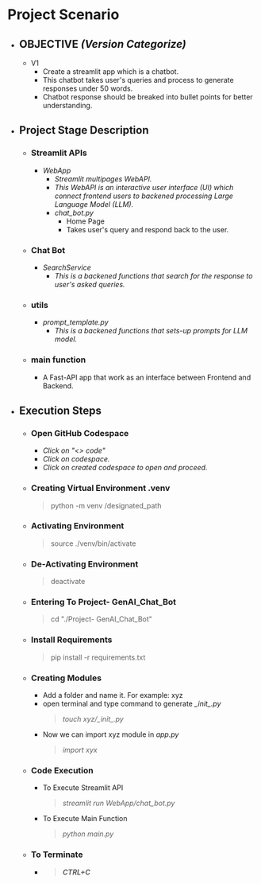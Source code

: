 # **Project Scenario**
- ## **OBJECTIVE** *(Version Categorize)*
    - V1
        - Create a streamlit app which is a chatbot.
        - This chatbot takes user's queries and process to generate responses under 50 words.
        - Chatbot response should be breaked into bullet points for better understanding.

- ## Project Stage Description
    - ### **Streamlit APIs**
        - *WebApp*
            - *Streamlit multipages WebAPI.*
            - *This WebAPI is an interactive user interface (UI) which connect frontend users to backened processing Large Language Model (LLM).*
            - *chat_bot.py*
                - Home Page
                - Takes user's query and respond back to the user.

    - ### **Chat Bot**
        - *SearchService*
            - *This is a backened functions that search for the response to user's asked queries.*

    - ### **utils**
        - *prompt_template.py*
            - *This is a backened functions that sets-up prompts for LLM model.*
    
    - ### **main function**
        - A Fast-API app that work as an interface between Frontend and Backend.

    

- ## **Execution Steps**
    - ### **Open GitHub Codespace**
        - *Click on "<> code"*
        - *Click on codespace.*
        - *Click on created codespace to open and proceed.*
    - ### **Creating Virtual Environment .venv**
        > python -m venv /designated_path
    - ### **Activating Environment**
        > source ./venv/bin/activate
    - ### **De-Activating Environment**
        > deactivate
    - ### **Entering To Project- GenAI_Chat_Bot**
        > cd "./Project- GenAI_Chat_Bot"
    - ### **Install Requirements**
        > pip install -r requirements.txt
    - ### **Creating Modules**
        - Add a folder and name it. For example: xyz
        - open terminal and type command to generate *\__init__.py*
            > *touch xyz/\__init__.py*
        - Now we can import xyz module in *app.py*
            > *import xyx*

    - ### **Code Execution**
        - To Execute Streamlit API
            > *streamlit run WebApp/chat_bot.py*
        - To Execute Main Function
            >  *python main.py*

    - ### **To Terminate**
        - > ***CTRL+C***